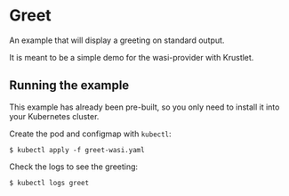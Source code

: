 # Greet

An example that will display a greeting on standard output.

It is meant to be a simple demo for the wasi-provider with Krustlet.

## Running the example

This example has already been pre-built, so you only need to install it into
your Kubernetes cluster.

Create the pod and configmap with `kubectl`:

```shell
$ kubectl apply -f greet-wasi.yaml
```

Check the logs to see the greeting:

```shell
$ kubectl logs greet
```
